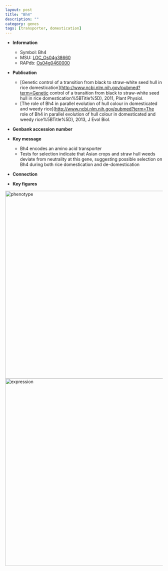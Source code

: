 ```yaml
---
layout: post
title: "Bh4"
description: ""
category: genes
tags: [transporter, domestication]
---
```


* **Information**  
    + Symbol: Bh4  
    + MSU: [LOC_Os04g38660](http://rice.plantbiology.msu.edu/cgi-bin/ORF_infopage.cgi?orf=LOC_Os04g38660)  
    + RAPdb: [Os04g0460000](http://rapdb.dna.affrc.go.jp/viewer/gbrowse_details/irgsp1?name=Os04g0460000)  

* **Publication**  
    + [Genetic control of a transition from black to straw-white seed hull in rice domestication](http://www.ncbi.nlm.nih.gov/pubmed?term=Genetic control of a transition from black to straw-white seed hull in rice domestication%5BTitle%5D), 2011, Plant Physiol.
    + [The role of Bh4 in parallel evolution of hull colour in domesticated and weedy rice](http://www.ncbi.nlm.nih.gov/pubmed?term=The role of Bh4 in parallel evolution of hull colour in domesticated and weedy rice%5BTitle%5D), 2013, J Evol Biol.

* **Genbank accession number**  

* **Key message**  
    + Bh4 encodes an amino acid transporter
    + Tests for selection indicate that Asian crops and straw hull weeds deviate from neutrality at this gene, suggesting possible selection on Bh4 during both rice domestication and de-domestication

* **Connection**  

* **Key figures**  
<img src="http://ricencode.github.io/images/Bh4.pheno.png" alt="phenotype"  style="width: 600px;"/>

<img src="http://ricencode.github.io/images/Bh4.exp.png" alt="expression"  style="width: 600px;"/>


